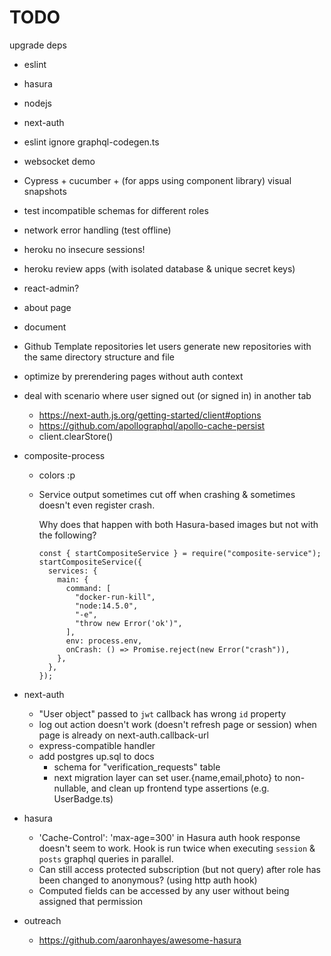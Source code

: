 # TODO

upgrade deps
  - eslint
  - hasura
  - nodejs
  - next-auth
  - eslint ignore graphql-codegen.ts

- websocket demo
- Cypress + cucumber + (for apps using component library) visual snapshots
- test incompatible schemas for different roles
- network error handling (test offline)
- heroku no insecure sessions!
- heroku review apps (with isolated database & unique secret keys)

- react-admin?

- about page
- document
- Github Template repositories let users generate new repositories with the same directory structure and file

- optimize by prerendering pages without auth context
- deal with scenario where user signed out (or signed in) in another tab
    - https://next-auth.js.org/getting-started/client#options
    - https://github.com/apollographql/apollo-cache-persist
    - client.clearStore()
- composite-process
    - colors :p
    - Service output sometimes cut off when crashing & sometimes doesn't even register crash.

        Why does that happen with both Hasura-based images but not with the following?
        ```
        const { startCompositeService } = require("composite-service");
        startCompositeService({
          services: {
            main: {
              command: [
                "docker-run-kill",
                "node:14.5.0",
                "-e",
                "throw new Error('ok')",
              ],
              env: process.env,
              onCrash: () => Promise.reject(new Error("crash")),
            },
          },
        });
        ```

- next-auth
    - "User object" passed to `jwt` callback has wrong `id` property
    - log out action doesn't work (doesn't refresh page or session) when page is already on next-auth.callback-url
    - express-compatible handler
    - add postgres up.sql to docs
        - schema for "verification_requests" table
        - next migration layer can set user.{name,email,photo} to non-nullable, and clean up frontend type assertions (e.g. UserBadge.ts)
- hasura
    - 'Cache-Control': 'max-age=300' in Hasura auth hook response doesn't seem to work.
    Hook is run twice when executing `session` & `posts` graphql queries in parallel.
    - Can still access protected subscription (but not query) after role has been changed to anonymous? (using http auth hook)
    - Computed fields can be accessed by any user without being assigned that permission
- outreach
    - https://github.com/aaronhayes/awesome-hasura
